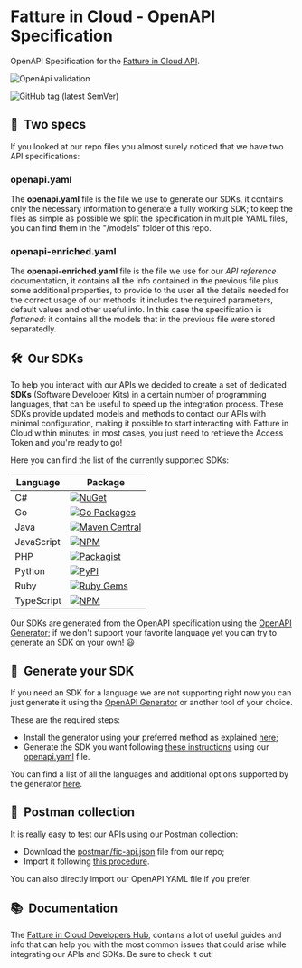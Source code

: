 # Fatture in Cloud - OpenAPI Specification #
OpenAPI Specification for the [Fatture in Cloud API](http://developers.fattureincloud.it). 

![OpenApi validation](https://validator.swagger.io/validator?url=https://raw.githubusercontent.com/fattureincloud/openapi-fattureincloud/master/openapi.yaml)

![GitHub tag (latest SemVer)](https://img.shields.io/github/v/tag/fattureincloud/openapi-fattureincloud?color=violet&label=release&sort=semver)

## &#128109;&nbsp; Two specs ##
If you looked at our repo files you almost surely noticed that we have two API specifications:

### openapi.yaml ###
The **openapi.yaml** file is the file we use to generate our SDKs, it contains only the necessary information to generate a fully working SDK; to keep the files as simple as possible we split the specification in multiple YAML files, you can find them in the "/models" folder of this repo.

### openapi-enriched.yaml ###
The **openapi-enriched.yaml** file is the file we use for our *API reference* documentation, it contains all the info contained in the previous file plus some additional properties, to provide to the user all the details needed for the correct usage of our methods: it includes the required parameters, default values and other useful info. In this case the specification is *flattened*: it contains all the models that in the previous file were stored separatedly.

## &#128736;&nbsp; Our SDKs ##
To help you interact with our APIs we decided to create a set of dedicated **SDKs** (Software Developer Kits) in a certain number of programming languages, that can be useful to speed up the integration process. These SDKs provide updated models and methods to contact our APIs with minimal configuration, making it possible to start interacting with Fatture in Cloud within minutes: in most cases, you just need to retrieve the Access Token and you're ready to go!

Here you can find the list of the currently supported SDKs:

| Language | Package |
|---|---|
| C# | [![NuGet](https://img.shields.io/nuget/v/It.FattureInCloud.Sdk?color=7b2f85)](https://www.nuget.org/packages/It.FattureInCloud.Sdk) |
| Go | [![Go Packages](https://img.shields.io/github/v/release/fattureincloud/fattureincloud-go-sdk?color=007d9c&label=go%20packages)](https://pkg.go.dev/github.com/fattureincloud/fattureincloud-go-sdk/v2) |
| Java | [![Maven Central](https://img.shields.io/maven-central/v/it.fattureincloud/fattureincloud-java-sdk?color=b07219)](https://search.maven.org/artifact/it.fattureincloud/fattureincloud-java-sdk) |
| JavaScript | [![NPM](https://img.shields.io/npm/v/@fattureincloud/fattureincloud-js-sdk?color=ffeb42)](https://www.npmjs.com/package/@fattureincloud/fattureincloud-js-sdk) |
| PHP | [![Packagist](https://img.shields.io/packagist/v/fattureincloud/fattureincloud-php-sdk?color=8892be)](https://packagist.org/packages/fattureincloud/fattureincloud-php-sdk) |
| Python | [![PyPI](https://img.shields.io/pypi/v/fattureincloud-python-sdk?color=16c0f8)](https://pypi.org/project/fattureincloud-python-sdk/) |
| Ruby | [![Ruby Gems](https://img.shields.io/gem/v/fattureincloud_ruby_sdk?color=c22815)](https://rubygems.org/gems/fattureincloud_ruby_sdk) |
| TypeScript | [![NPM](https://img.shields.io/npm/v/@fattureincloud/fattureincloud-ts-sdk?color=3075c1)](https://www.npmjs.com/package/@fattureincloud/fattureincloud-ts-sdk) |

Our SDKs are generated from the OpenAPI specification using the [OpenAPI Generator](https://github.com/OpenAPITools/openapi-generator); if we don't support your favorite language yet you can try to generate an SDK on your own! &#128515;

## &#128193;&nbsp; Generate your SDK ##
If you need an SDK for a language we are not supporting right now you can just generate it using the [OpenAPI Generator](https://github.com/OpenAPITools/openapi-generator) or another tool of your choice.

These are the required steps:
- Install the generator using your preferred method as explained [here](https://openapi-generator.tech/docs/installation);
- Generate the SDK you want following [these instructions](https://openapi-generator.tech/docs/usage) using our [openapi.yaml](https://raw.githubusercontent.com/fattureincloud/openapi-fattureincloud/master/openapi.yaml) file.

You can find a list of all the languages and additional options supported by the generator [here](https://openapi-generator.tech/docs/generators).

## &#128238;&nbsp; Postman collection ##
It is really easy to test our APIs using our Postman collection:
- Download the [postman/fic-api.json](https://raw.githubusercontent.com/fattureincloud/openapi-fattureincloud/master/postman/fic-api.json) file from our repo;
- Import it following [this procedure](https://learning.postman.com/docs/getting-started/importing-and-exporting-data/#importing-data-into-postman).

You can also directly import our OpenAPI YAML file if you prefer.

## &#128218;&nbsp; Documentation ##
The [Fatture in Cloud Developers Hub](https://developers.fattureincloud.it), contains a lot of useful guides and info that can help you with the most common issues that could arise while integrating our APIs and SDKs. Be sure to check it out! 